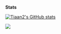 <b>Stats</b>

<a href="http://www.github.com/Tiaan2"><img src="https://github-readme-stats.vercel.app/api?username=Tiaan2&show_icons=true&hide=&count_private=true&title_color=3382ed&text_color=ffffff&icon_color=0891b2&bg_color=0f172a&hide_border=true&show_icons=true" alt="Tiaan2's GitHub stats" /></a>


<a href="http://www.github.com/Tiaan2"><img src="https://github-readme-streak-stats.herokuapp.com/?user=Tiaan2&stroke=ffffff&background=0f172a&ring=3382ed&fire=3382ed&currStreakNum=ffffff&currStreakLabel=3382ed&sideNums=ffffff&sideLabels=ffffff&dates=ffffff&hide_border=true" /></a>
